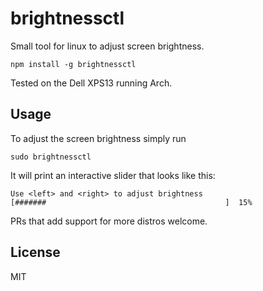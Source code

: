 # brightnessctl

Small tool for linux to adjust screen brightness.

```
npm install -g brightnessctl
```

Tested on the Dell XPS13 running Arch.

## Usage

To adjust the screen brightness simply run

```
sudo brightnessctl
```

It will print an interactive slider that looks like this:

```
Use <left> and <right> to adjust brightness
[#######                                        ]  15%
```

PRs that add support for more distros welcome.

## License

MIT
